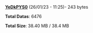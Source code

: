 [**YeDkPYS0**](/data/YeDkPYS0.txt) (26/01/23 - 11:25)- 243 bytes

**Total Datas**: 6476

**Total Size**: 38.40 MB / 38.4 MB